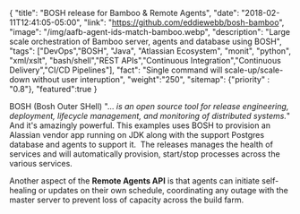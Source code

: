 {
  "title": "BOSH release for Bamboo & Remote Agents",
  "date": "2018-02-11T12:41:05-05:00",
  "link": "https://github.com/eddiewebb/bosh-bamboo",
  "image": "/img/aafb-agent-ids-match-bamboo.webp",
  "description": "Large scale orchestration of Bamboo server, agents and database using BOSH",
  "tags": ["DevOps","BOSH", "Java", "Atlassian Ecosystem", "monit", "python", "xml/xslt", "bash/shell","REST APIs","Continuous Integration","Continuous Delivery","CI/CD Pipelines"],
  "fact": "Single command will scale-up/scale-down without user interuption",
  "weight":"250",
  "sitemap": {"priority" : "0.8"},
  "featured":true
}

BOSH (Bosh Outer SHell) "...<em> is an open source tool for release engineering, deployment, lifecycle management, and monitoring of distributed systems.</em>" And it's amazingly powerful. This examples uses BOSH to provision an Alassian vendor app running on JDK along with the support Postgres database and agents to support it.  The releases manages the health of services and will automatically provision, start/stop processes across the various services.

Another aspect of the **Remote Agents API** is that agents can initiate self-healing or updates on their own schedule, coordinating any outage with the master server to prevent loss of capacity across the build farm.

